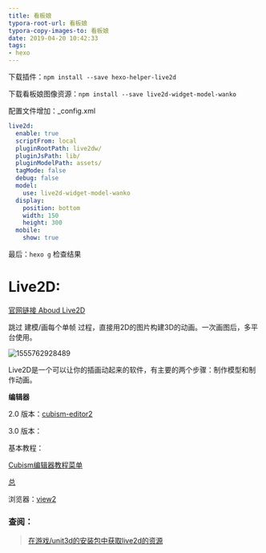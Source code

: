 ```yaml
---
title: 看板娘
typora-root-url: 看板娘
typora-copy-images-to: 看板娘
date: 2019-04-20 10:42:33
tags: 
- hexo
---
```


下载插件：`npm install --save hexo-helper-live2d`

下载看板娘图像资源：`npm install --save live2d-widget-model-wanko`

配置文件增加：_config.xml

```yaml
live2d:
  enable: true
  scriptFrom: local
  pluginRootPath: live2dw/
  pluginJsPath: lib/
  pluginModelPath: assets/
  tagMode: false
  debug: false
  model:
    use: live2d-widget-model-wanko
  display:
    position: bottom
    width: 150
    height: 300
  mobile:
    show: true
```

最后：`hexo g` 检查结果





# Live2D:

[官网链接 Aboud Live2D](https://www.live2d.com/en/about/whats_live2d)

跳过 建模/画每个单帧 过程，直接用2D的图片构建3D的动画。一次画图后，多平台使用。

![1555762928489](/1555762928489.png)



Live2D是一个可以让你的插画动起来的软件，有主要的两个步骤：制作模型和制作动画。

**编辑器** 

2.0 版本：[cubism-editor2 ](http://sites.cybernoids.jp/cubism-editor2/download)

3.0 版本：

基本教程：

[Cubism编辑器教程菜单](https://docs.live2d.com/cubism-editor-tutorials/figure/) 

[总](https://www.live2d.com/en/support)

浏览器：[view2](http://sites.cybernoids.jp/cubism2/tools/live2d-viewer)

### 查阅：

>[在游戏/unit3d的安装包中获取live2d的资源](https://imjad.cn/archives/lab/add-dynamic-poster-girl-with-live2d-to-your-blog-01)
>
>
>
>